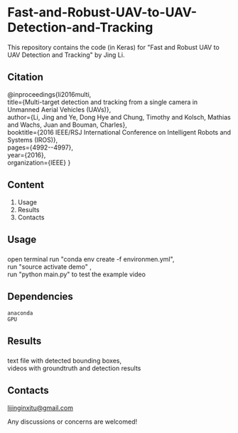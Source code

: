 # Fast-and-Robust-UAV-to-UAV-Detection-and-Tracking
This repository contains the code (in Keras) for "Fast and Robust UAV to UAV Detection and Tracking" by Jing Li.
## Citation

@inproceedings{li2016multi,<br>
  title={Multi-target detection and tracking from a single camera in Unmanned Aerial Vehicles (UAVs)},<br>
  author={Li, Jing and Ye, Dong Hye and Chung, Timothy and Kolsch, Mathias and Wachs, Juan and Bouman, Charles},<br>
  booktitle={2016 IEEE/RSJ International Conference on Intelligent Robots and Systems (IROS)},<br>
  pages={4992--4997},<br>
  year={2016},<br>
  organization={IEEE}
}



## Content
1. Usage
2. Results
3. Contacts


## Usage
### 
open terminal run "conda env create -f environmen.yml",<br>
run "source activate demo" ,<br>
run "python main.py" to test the example video
## Dependencies

    anaconda
    GPU
    



## Results
### 
text file with detected bounding boxes,<br>
videos with groundtruth and detection results
## Contacts
lijinginxjtu@gmail.com

Any discussions or concerns are welcomed!
